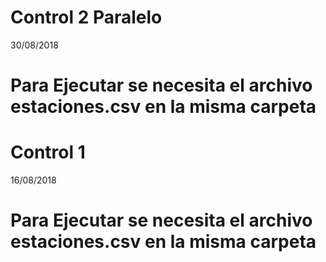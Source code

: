 # Control 2 Paralelo
30/08/2018
# Para Ejecutar se necesita el archivo estaciones.csv en la misma carpeta

# Control 1
16/08/2018
# Para Ejecutar se necesita el archivo estaciones.csv en la misma carpeta


